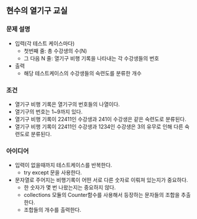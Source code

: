 ## 현수의 열기구 교실

### 문제 설명
- 입력(각 테스트 케이스마다)
    - 첫번째 줄: 총 수강생의 수(N)
    - 그 다음 N 줄: 열기구 비행 기록을 나타내는 각 수강생들의 번호
 - 출력
    - 해당 테스트케이스의 수강생들의 숙련도를 분류한 개수

### 조건
- 열기구 비행 기록은 열기구의 번호들의 나열이다.
- 열기구의 번호는 1~9까지 있다.
- 열기구 비행 기록이 22411인 수강생과 241이 수강생은 같은 숙련도로 분류된다.
- 열기구 비행 기록이 22411인 수강생과 1234인 수강생은 3의 유무로 인해 다른 숙련도로 분류된다.

### 아이디어
- 입력이 없을때까지 테스트케이스를 반복한다.
    - try except 문을 사용한다.
- 문자열로 주어지는 비행기록이 어떤 서로 다른 숫자로 이뤄져 있는지가 중요하다.
    - 한 숫자가 몇 번 나왔는지는 중요하지 않다.
    - collections 모듈의 Counter함수를 사용해서 등장하는 문자들의 조합을 추출한다.
    - 조합들의 개수를 출력한다.


